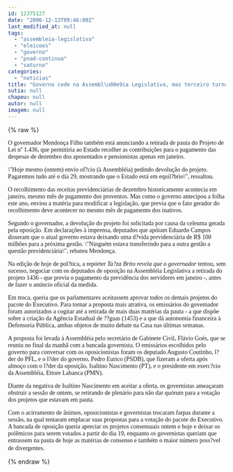 ```yaml
---
id: 12375127
date: "2006-12-13T09:46:00Z"
last_modified_at: null
tags:
  - "assembleia-legislativa"
  - "eleicoes"
  - "governo"
  - "pnad-continua"
  - "saturno"
categories:
  - "noticias"
title: "Governo cede na Assembl\u00e9ia Legislativa, mas terceiro turno das elei\u00e7\u00f5es continua "
sutia: null
chapeu: null
autor: null
imagem: null
---
```

{% raw %}
<p><P><FONT face=Verdana>O governador Mendonça Filho também está anunciando a retirada de pauta do Projeto de Lei nº 1.436, que permitiria ao Estado recolher as contribuições para o pagamento das despesas de dezembro dos aposentados e pensionistas apenas em janeiro. </FONT></P></p>
<p><P><FONT face=Verdana>\"Hoje mesmo (ontem) envio of?cio (à Assembléia) pedindo devolução do projeto. Pagaremos tudo até o dia 29, mostrando que o Estado está em equil?brio\", ressaltou. </FONT></P></p>
<p><P><FONT face=Verdana>O recolhimento das receitas previdenciárias de dezembro historicamente acontecia em janeiro, mesmo mês de pagamento dos proventos. Mas como o governo antecipou a folha este ano, enviou a matéria para modificar a legislação, que previa que o fato gerador do recolhimento deve acontecer no mesmo mês de pagamento dos inativos. </FONT></P></p>
<p><P><FONT face=Verdana>Segundo o governador, a devolução do projeto foi solicitada por causa da celeuma gerada pela oposição. Em declarações à imprensa, deputados que apóiam Eduardo Campos disseram que o atual governo estava deixando uma d?vida previdenciária de R$ 100 milhões para a próxima gestão. \"Ninguém estava transferindo para a outra gestão a questão previdenciária\", rebateu Mendonça. </FONT></P></p>
<p><P><FONT face=Verdana>Na edição de hoje de pol?tica, a repórter <I>Ta?za Brito revela que o governador</I> tentou, sem sucesso, negociar com os deputados de oposição na Assembléia Legislativa a retirada do projeto 1436 - que previa o pagamento da previdência dos servidores em janeiro -, antes de fazer o anúncio oficial da medida. </FONT></P></p>
<p><P><FONT face=Verdana>Em troca, queria que os parlamentares aceitassem aprovar todos os demais projetos do pacote do Executivo. Para tornar a proposta mais atrativa, os emissários do governador foram autorizados a cogitar até a retirada de mais duas matérias da pauta - a que dispõe sobre a criação da Agência Estadual de ??guas (1453) e a que dá autonomia financeira à Defensoria Pública, ambas objetos de muito debate na Casa nas últimas semanas. </FONT></P></p>
<p><P><FONT face=Verdana>A proposta foi levada à Assembléia pelo secretário de Gabinete Civil, Flávio Goés, que se reuniu no final da manhã com a bancada governista. O emissários escolhidos pelo governo para conversar com os oposicionistas foram os deputado Augusto Coutinho, l?der do PFL, e o l?der do governo, Pedro Eurico (PSDB), que fizeram a oferta após almoço com o l?der da oposição, Isaltino Nascimento (PT), e o presidente em exerc?cio da Assembléia, Ettore Labanca (PMN).&nbsp;</FONT></P></p>
<p><P><FONT face=Verdana>Diante da negativa de Isaltino Nascimento em aceitar a oferta, os governistas ameaçaram obstruir a sessão de ontem, se retirando de plenário para não dar quórum para a votação dos projetos que estavam em pauta.</FONT></P></p>
<p><P><FONT face=Verdana>Com o acirramento de ânimos, oposicionistas e governistas trocaram farpas durante a sessão, na qual tentaram emplacar suas propostas para a votação do pacote do Executivo. A bancada de oposição queria apreciar os projetos consensuais ontem e hoje e deixar os polêmicos para serem votados a partir do dia 19, enquanto os governistas queriam que entrassem na pauta de hoje as matérias de consenso e também o maior número poss?vel de divergentes</FONT>. </P> </p>
{% endraw %}